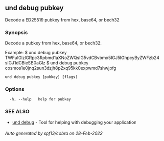 ## und debug pubkey

Decode a ED25519 pubkey from hex, base64, or bech32

### Synopsis

Decode a pubkey from hex, base64, or bech32.

Example:
$ und debug pubkey TWFuIGlzIGRpc3Rpbmd1aXNoZWQsIG5vdCBvbmx5IGJ5IGhpcyByZWFzb24sIGJ1dCBieSB0aGlz
$ und debug pubkey cosmos1e0jnq2sun3dzjh8p2xq95kk0expwmd7shwjpfg
			

```
und debug pubkey [pubkey] [flags]
```

### Options

```
  -h, --help   help for pubkey
```

### SEE ALSO

* [und debug](und_debug.md)	 - Tool for helping with debugging your application

###### Auto generated by spf13/cobra on 28-Feb-2022
